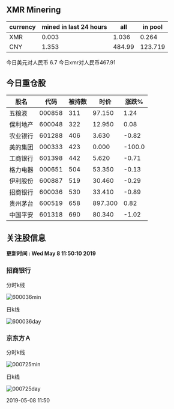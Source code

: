 ## XMR Minering

|currency|mined in last 24 hours|all|in pool|
|---|---|---|---|
|XMR|0.003|1.036|0.264|
|CNY|1.353|484.99|123.719|

今日美元对人民币 6.7	今日xmr对人民币467.91


## 今日重仓股 

|股名|代码|被持数|时价|涨跌%|
|---|---|---|---|---|
|五粮液|000858|311|97.150|1.24|
|保利地产|600048|322|12.950|0.08|
|农业银行|601288|406|3.630|-0.82|
|美的集团|000333|423|0.000|-100.0|
|工商银行|601398|442|5.620|-0.71|
|格力电器|000651|504|53.350|-0.13|
|伊利股份|600887|519|30.460|-0.29|
|招商银行|600036|530|33.410|-0.89|
|贵州茅台|600519|658|897.300|0.82|
|中国平安|601318|690|80.340|-1.02|

## 关注股信息
**更新时间 : Wed May  8 11:50:10 2019**
### 招商银行 
分时k线

![600036min](http://image.sinajs.cn/newchart/min/n/sh600036.gif)

日k线

![600036day](http://image.sinajs.cn/newchart/daily/n/sh600036.gif)

### 京东方Ａ 
分时k线

![000725min](http://image.sinajs.cn/newchart/min/n/sz000725.gif)

日k线

![000725day](http://image.sinajs.cn/newchart/daily/n/sz000725.gif)

2019-05-08 11:50
